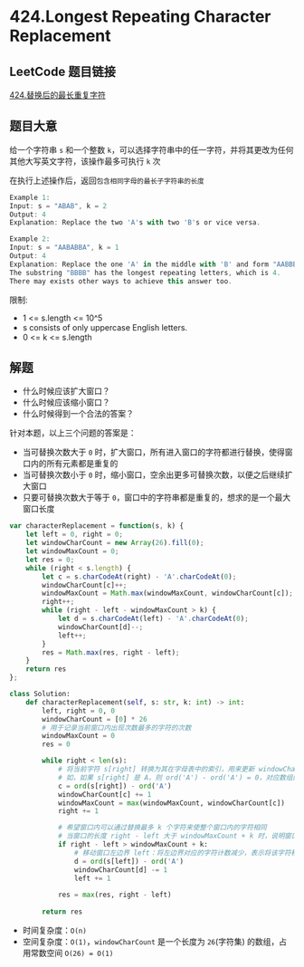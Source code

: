 # 424.Longest Repeating Character Replacement

## LeetCode 题目链接

[424.替换后的最长重复字符](https://leetcode.cn/problems/longest-repeating-character-replacement/)

## 题目大意

给一个字符串 `s` 和一个整数 `k`，可以选择字符串中的任一字符，并将其更改为任何其他大写英文字符，该操作最多可执行 `k` 次

在执行上述操作后，返回`包含相同字母的最长子字符串的长度`

```js
Example 1:
Input: s = "ABAB", k = 2
Output: 4
Explanation: Replace the two 'A's with two 'B's or vice versa.

Example 2:
Input: s = "AABABBA", k = 1
Output: 4
Explanation: Replace the one 'A' in the middle with 'B' and form "AABBBBA".
The substring "BBBB" has the longest repeating letters, which is 4.
There may exists other ways to achieve this answer too.
```

限制:
- 1 <= s.length <= 10^5
- s consists of only uppercase English letters.
- 0 <= k <= s.length

## 解题

- 什么时候应该扩大窗口？
- 什么时候应该缩小窗口？
- 什么时候得到一个合法的答案？

针对本题，以上三个问题的答案是：
- 当可替换次数大于 `0` 时，扩大窗口，所有进入窗口的字符都进行替换，使得窗口内的所有元素都是重复的
- 当可替换次数小于 `0` 时，缩小窗口，空余出更多可替换次数，以便之后继续扩大窗口
- 只要可替换次数大于等于 `0`，窗口中的字符串都是重复的，想求的是一个最大窗口长度

```js
var characterReplacement = function(s, k) {
    let left = 0, right = 0;
    let windowCharCount = new Array(26).fill(0);
    let windowMaxCount = 0;
    let res = 0;
    while (right < s.length) {
        let c = s.charCodeAt(right) - 'A'.charCodeAt(0);
        windowCharCount[c]++;
        windowMaxCount = Math.max(windowMaxCount, windowCharCount[c]);
        right++;
        while (right - left - windowMaxCount > k) {
            let d = s.charCodeAt(left) - 'A'.charCodeAt(0);
            windowCharCount[d]--; 
            left++;
        }
        res = Math.max(res, right - left);
    }
    return res
};
```
```python
class Solution:
    def characterReplacement(self, s: str, k: int) -> int:
        left, right = 0, 0
        windowCharCount = [0] * 26
        # 用于记录当前窗口内出现次数最多的字符的次数
        windowMaxCount = 0
        res = 0

        while right < len(s):
            # 将当前字符 s[right] 转换为其在字母表中的索引，用来更新 windowCharCount 数组
            # 如，如果 s[right] 是 A，则 ord('A') - ord('A') = 0，对应数组的第一个位置
            c = ord(s[right]) - ord('A')
            windowCharCount[c] += 1
            windowMaxCount = max(windowMaxCount, windowCharCount[c])
            right += 1

            # 希望窗口内可以通过替换最多 k 个字符来使整个窗口内的字符相同
            # 当窗口的长度 right - left 大于 windowMaxCount + k 时，说明窗口太大，无法在 k 次替换内满足条件
            if right - left > windowMaxCount + k:
                # 移动窗口左边界 left：将左边界对应的字符计数减少，表示将该字符移出窗口
                d = ord(s[left]) - ord('A')
                windowCharCount[d] -= 1
                left += 1
            
            res = max(res, right - left)
            
        return res
```

- 时间复杂度：`O(n)`
- 空间复杂度：`O(1)`，`windowCharCount` 是一个长度为 `26`(字符集) 的数组，占用常数空间 `O(26) = O(1)`